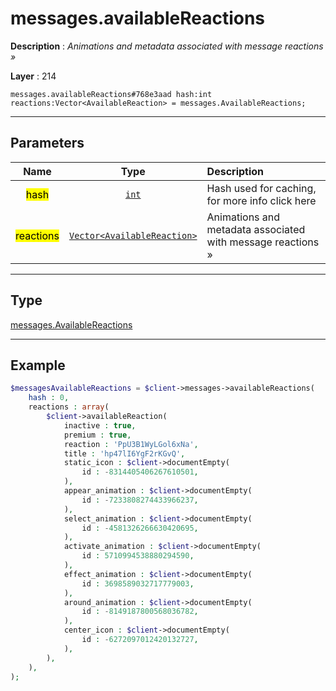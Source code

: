 # messages.availableReactions

**Description** : *Animations and metadata associated with message reactions &raquo;*

**Layer** : 214

```tl
messages.availableReactions#768e3aad hash:int reactions:Vector<AvailableReaction> = messages.AvailableReactions;
```

---

## Parameters

| Name | Type | Description |
| :---: | :---: | :--- |
| <mark>hash</mark> | [`int`](type/int) | Hash used for caching, for more info click here |
| <mark>reactions</mark> | [`Vector<AvailableReaction>`](type/AvailableReaction) | Animations and metadata associated with message reactions » |

---

## Type

[messages.AvailableReactions](type/messages.AvailableReactions)

---

## Example

```php
$messagesAvailableReactions = $client->messages->availableReactions(
	hash : 0,
	reactions : array(
		$client->availableReaction(
			inactive : true,
			premium : true,
			reaction : 'PpU3B1WyLGol6xNa',
			title : 'hp47lI6YgF2rKGvQ',
			static_icon : $client->documentEmpty(
				id : -8314405406267610501,
			),
			appear_animation : $client->documentEmpty(
				id : -7233808274433966237,
			),
			select_animation : $client->documentEmpty(
				id : -4581326266630420695,
			),
			activate_animation : $client->documentEmpty(
				id : 5710994538880294590,
			),
			effect_animation : $client->documentEmpty(
				id : 3698589032717779003,
			),
			around_animation : $client->documentEmpty(
				id : -8149187800568036782,
			),
			center_icon : $client->documentEmpty(
				id : -6272097012420132727,
			),
		),
	),
);
```